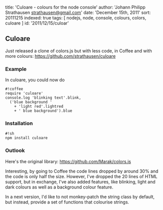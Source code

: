 title: 'Culoare - colours for the node console'
author: 'Johann Philipp Strathausen <strathausen@gmail.com>'
date: 'December 15th, 2011'
sort: 20111215
indexed: true
tags: [ nodejs, node, console, colours, colors, culoare ]
id: '2011/12/15/culoar'


## Culoare

Just released a clone of colors.js but with less code, in Coffee and with more colours:
https://github.com/strathausen/culoare

### Example

In culoare, you could now do

    #!coffee
    require 'culoare'
    console.log 'blinking text'.blink,
      ('blue background '
        + 'light red'.lightred
        + ' blue background').blue

### Installation

    #!sh
    npm install culoare

### Outlook

Here's the original library:
https://github.com/Marak/colors.js

Interesting, by going to Coffee the code lines dropped by around 30% and the code is only half the size. However, I've dropped the 20 lines of HTML support, but in exchange, I've also added features, like blinking, light and dark colours as well as a background colour feature.

In a next version, I'd like to not monkey-patch the string class by default, but instead, provide a set of functions that colourise strings.
